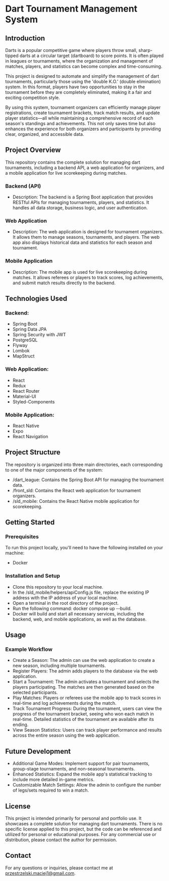 # Dart Tournament Management System
## Introduction
Darts is a popular competitive game where players throw small, sharp-tipped darts at a circular target (dartboard) to score points. It is often played in leagues or tournaments, 
where the organization and management of matches, players, and statistics can become complex and time-consuming.

This project is designed to automate and simplify the management of dart tournaments, particularly those using the 'double K.O.' (double elimination) system. 
In this format, players have two opportunities to stay in the tournament before they are completely eliminated, making it a fair and exciting competition style.

By using this system, tournament organizers can efficiently manage player registrations, create tournament brackets, track match results, and update 
player statistics—all while maintaining a comprehensive record of each season's standings and achievements. This not only saves time but also enhances the experience for both organizers and participants by providing clear, organized, and accessible data.

## Project Overview
This repository contains the complete solution for managing dart tournaments, including a backend API, a web application for organizers, and a mobile 
application for live scorekeeping during matches.

### Backend (API)
- Description: The backend is a Spring Boot application that provides RESTful APIs for managing tournaments, players, and statistics. 
It handles all data storage, business logic, and user authentication.
### Web Application
- Description: The web application is designed for tournament organizers. It allows them to manage seasons, tournaments, and players. 
The web app also displays historical data and statistics for each season and tournament.
### Mobile Application
- Description: The mobile app is used for live scorekeeping during matches. It allows referees or players to track scores, log achievements, and submit match results directly to the backend.
  
## Technologies Used
### Backend:
- Spring Boot
- Spring Data JPA
- Spring Security with JWT
- PostgreSQL
- Flyway
- Lombok
- MapStruct
  
### Web Application:
- React
- Redux
- React Router
- Material-UI
- Styled-Components
  
### Mobile Application:
- React Native
- Expo
- React Navigation
  
## Project Structure
The repository is organized into three main directories, each corresponding to one of the major components of the system:
- /dart_league: Contains the Spring Boot API for managing the tournament data.
- /front_sld: Contains the React web application for tournament organizers.
- /sld_mobile: Contains the React Native mobile application for scorekeeping.
  
## Getting Started

### Prerequisites
To run this project locally, you'll need to have the following installed on your machine:
- Docker
  
### Installation and Setup
- Clone this repository to your local machine.
- In the /sld_mobile/helpers/apiConfig.js file, replace the existing IP address with the IP address of your local machine.
- Open a terminal in the root directory of the project.
- Run the following command: docker compose up --build.
- Docker will build and start all necessary services, including the backend, web, and mobile applications, as well as the database.
  
## Usage
### Example Workflow
- Create a Season: The admin can use the web application to create a new season, including multiple tournaments.
- Register Players: The admin adds players to the database via the web application.
- Start a Tournament: The admin activates a tournament and selects the players participating. The matches are then generated based on the selected participants.
- Play Matches: Players or referees use the mobile app to track scores in real-time and log achievements during the match.
- Track Tournament Progress: During the tournament, users can view the progress of the tournament bracket, seeing who won each match in real-time. 
Detailed statistics of the tournament are available after its ending.
- View Season Statistics: Users can track player performance and results across the entire season using the web application.
  
## Future Development
- Additional Game Modes: Implement support for pair tournaments, group-stage tournaments, and non-seasonal tournaments.
- Enhanced Statistics: Expand the mobile app's statistical tracking to include more detailed in-game metrics.
- Customizable Match Settings: Allow the admin to configure the number of legs/sets required to win a match.

## License
This project is intended primarily for personal and portfolio use. It showcases a complete solution for managing dart tournaments. 
There is no specific license applied to this project, but the code can be referenced and utilized for personal or educational purposes. For any commercial use or distribution, 
please contact the author for permission.

## Contact
For any questions or inquiries, please contact me at przestrzelski.maciej1@gmail.com.
